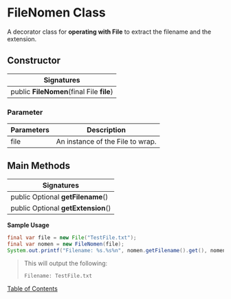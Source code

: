 # FileNomen Class

A decorator class for **operating with File** to extract the filename and the extension.

## Constructor

| Signatures |
|---------|
| public **FileNomen**(final File **file**) |

### **Parameter**

| Parameters | Description                               |
| --------- | ----------------------------------------- |
| file | An instance of the File to wrap. |

## Main Methods

| Signatures |
|--------|
| public Optional<String> **getFilename**() |
| public Optional<String> **getExtension**() |

**Sample Usage**

```java
final var file = new File("TestFile.txt");
final var nomen = new FileNomen(file);
System.out.printf("Filename: %s.%s%n", nomen.getFilename().get(), nomen.getExtension().get());
```

> This will output the following:
>
> ```Filename: TestFile.txt
> Filename: TestFile.txt
> ```

[Table of Contents](USER_GUIDE_TOC.md)